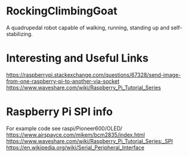 # RockingClimbingGoat
A quadrupedal robot capable of walking, running, standing up and self-stabilizing.



# Interesting and Useful Links  
https://raspberrypi.stackexchange.com/questions/67328/send-image-from-one-raspberry-pi-to-another-via-socket  
https://www.waveshare.com/wiki/Raspberry_Pi_Tutorial_Series  


# Raspberry Pi SPI info
For example code see raspi/Pioneer600/OLED/  
https://www.airspayce.com/mikem/bcm2835/index.html  
https://www.waveshare.com/wiki/Raspberry_Pi_Tutorial_Series:_SPI  
https://en.wikipedia.org/wiki/Serial_Peripheral_Interface  